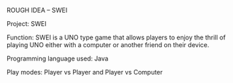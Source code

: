 ROUGH IDEA – SWEI

Project: SWEI

Function: SWEI is a UNO type game that allows players to enjoy the thrill of playing UNO either with a computer or another friend on their device.

Programming language used: Java

Play modes: Player vs Player and Player vs Computer
